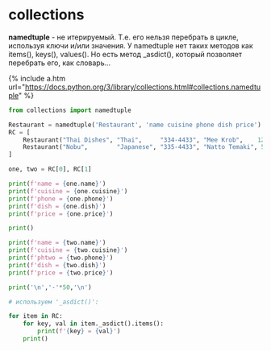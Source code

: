 # collections

**namedtuple** - не итерируемый. Т.е. его нельзя перебрать в цикле, используя ключи и/или значения. У namedtuple нет таких методов как items(), keys(), values(). Но есть метод _asdict(), который позволяет перебрать его, как словарь...

{% include a.htm url="https://docs.python.org/3/library/collections.html#collections.namedtuple" %}

```python
from collections import namedtuple

Restaurant = namedtuple('Restaurant', 'name cuisine phone dish price')
RC = [
	Restaurant("Thai Dishes", "Thai",     "334-4433", "Mee Krob",    12.50),
	Restaurant("Nobu",        "Japanese", "335-4433", "Natto Temaki", 5.50)
]

one, two = RC[0], RC[1]

print(f'name = {one.name}')
print(f'cuisine = {one.cuisine}')
print(f'phone = {one.phone}')
print(f'dish = {one.dish}')
print(f'price = {one.price}')

print()

print(f'name = {two.name}')
print(f'cuisine = {two.cuisine}')
print(f'phtwo = {two.phone}')
print(f'dish = {two.dish}')
print(f'price = {two.price}')

print('\n','-'*50,'\n')

# используем '_asdict()':

for item in RC:
	for key, val in item._asdict().items():
		print(f'{key} = {val}')
	print()
```
